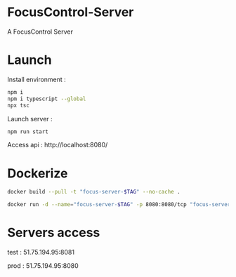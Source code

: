 # FocusControl-Server
A FocusControl Server

# Launch

Install environment :
```sh
npm i
npm i typescript --global
npx tsc
```

Launch server :
```sh
npm run start
```

Access api :
http://localhost:8080/

# Dockerize

```sh
docker build --pull -t "focus-server-$TAG" --no-cache .
```

```sh
docker run -d --name="focus-server-$TAG" -p 8080:8080/tcp "focus-server-$TAG"
```

# Servers access

test : 51.75.194.95:8081

prod : 51.75.194.95:8080
